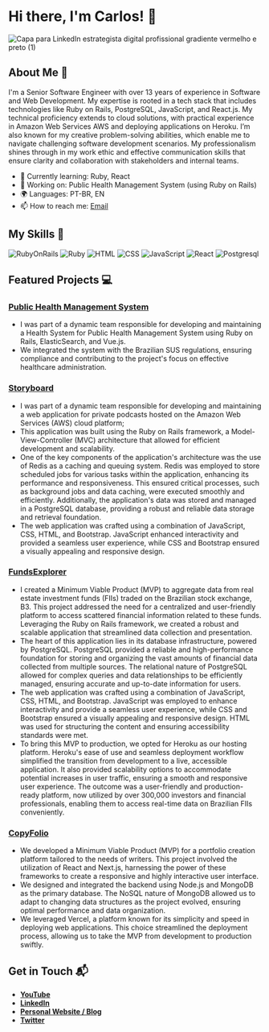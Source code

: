 # Hi there, I'm Carlos! 👋

![Capa para LinkedIn estrategista digital profissional gradiente vermelho e preto (1)](https://github.com/cpeixejr/cpeixejr/assets/38816922/8aa79a20-a011-4091-aba3-84a7bb58478e)


## About Me 🚀

I'm a Senior Software Engineer with over 13 years of experience in Software and Web Development. My expertise is rooted in a tech stack that includes technologies like Ruby on Rails, PostgreSQL, JavaScript, and React.js. My technical proficiency extends to cloud solutions, with practical experience in Amazon Web Services AWS and deploying applications on Heroku. I’m also known for my creative problem-solving abilities, which enable me to navigate challenging software development scenarios. My professionalism shines through in my work ethic and effective communication skills that ensure clarity and collaboration with stakeholders and internal teams.

- 🌱 Currently learning: Ruby, React
- 🔭 Working on: Public Health Management System (using Ruby on Rails)
- 🌍 Languages: PT-BR, EN
- 📫 How to reach me: [Email](mailto:cpeixejr@gmail.com)

## My Skills 🧠

![RubyOnRails](https://img.shields.io/badge/Ruby_on_Rails-CC0000?style=for-the-badge&logo=ruby-on-rails&logoColor=white)
![Ruby](https://img.shields.io/badge/Ruby-CC342D?style=for-the-badge&logo=ruby&logoColor=white)
![HTML](https://img.shields.io/badge/-HTML-E34F26?style=flat-square&logo=html5&logoColor=white)
![CSS](https://img.shields.io/badge/-CSS-1572B6?style=flat-square&logo=css3&logoColor=white)
![JavaScript](https://img.shields.io/badge/-JavaScript-F7DF1E?style=flat-square&logo=javascript&logoColor=black)
![React](https://img.shields.io/badge/-React-61DAFB?style=flat-square&logo=react&logoColor=black)
![Postgresql](https://img.shields.io/badge/PostgreSQL-316192?style=for-the-badge&logo=postgresql&logoColor=white)

## Featured Projects 💻

### [Public Health Management System](https://om30.com.br/saude-simples/)

- I was part of a dynamic team responsible for developing and maintaining a Health  System for Public Health Management System using Ruby on Rails, ElasticSearch, and Vue.js.
- We integrated the system with the Brazilian SUS regulations, ensuring compliance and contributing to the project's focus on effective healthcare administration.

### [Storyboard](https://new.trystoryboard.com/)

- I was part of a dynamic team responsible for developing and maintaining a web application for private podcasts hosted on the Amazon Web Services (AWS) cloud platform;
- This application was built using the Ruby on Rails framework, a Model-View-Controller (MVC) architecture that allowed for efficient development and scalability.
- One of the key components of the application's architecture was the use of Redis as a caching and queuing system. Redis was employed to store scheduled jobs for various tasks within the application, enhancing its performance and responsiveness. This ensured critical processes, such as background jobs and data caching, were executed smoothly and efficiently. Additionally, the application's data was stored and managed in a PostgreSQL database, providing a robust and reliable data storage and retrieval foundation.
- The web application was crafted using a combination of JavaScript, CSS, HTML, and Bootstrap. JavaScript enhanced interactivity and provided a seamless user experience, while CSS and Bootstrap ensured a visually appealing and responsive design.

### [FundsExplorer](https://www.fundsexplorer.com.br/)

- I created a Minimum Viable Product (MVP) to aggregate data from real estate investment funds (FIIs) traded on the Brazilian stock exchange, B3.
This project addressed the need for a centralized and user-friendly platform to access scattered financial information related to these funds. Leveraging the Ruby on Rails framework, we created a robust and scalable application that streamlined data collection and presentation.
- The heart of this application lies in its database infrastructure, powered by PostgreSQL. PostgreSQL provided a reliable and high-performance foundation for storing and organizing the vast amounts of financial data collected from multiple sources. The relational nature of PostgreSQL allowed for complex queries and data relationships to be efficiently managed, ensuring accurate and up-to-date information for users.
- The web application was crafted using a combination of JavaScript, CSS, HTML, and Bootstrap. JavaScript was employed to enhance interactivity and provide a seamless user experience, while CSS and Bootstrap ensured a visually appealing and responsive design. HTML was used for structuring the content and ensuring accessibility standards were met.
- To bring this MVP to production, we opted for Heroku as our hosting platform. Heroku's ease of use and seamless deployment workflow simplified the transition from development to a live, accessible application. It also provided scalability options to accommodate potential increases in user traffic, ensuring a smooth and responsive user experience.
The outcome was a user-friendly and production-ready platform, now utilized by over 300,000 investors and financial professionals, enabling them to access real-time data on Brazilian FIIs conveniently.


### [CopyFolio](https://www.copyfolio.com.br/)

- We developed a Minimum Viable Product (MVP) for a portfolio creation platform tailored to the needs of writers. This project involved the utilization of React and Next.js, harnessing the power of these frameworks to create a responsive and highly interactive user interface.
- We designed and integrated the backend using Node.js and MongoDB as the primary database. The NoSQL nature of MongoDB allowed us to adapt to changing data structures as the project evolved, ensuring optimal performance and data organization.
- We leveraged Vercel, a platform known for its simplicity and speed in deploying web applications. This choice streamlined the deployment process, allowing us to take the MVP from development to production swiftly.


## Get in Touch 📬

- **[YouTube](https://www.youtube.com/channel/UCZkgI6Sc9PRl_lywhD-IbKg)**
- **[LinkedIn](https://www.linkedin.com/in/carlos-peixoto-0a843332)**
- **[Personal Website / Blog](https://cpeixejr.wordpress.com/)**
- **[Twitter](https://twitter.com/cpeixejr)**



